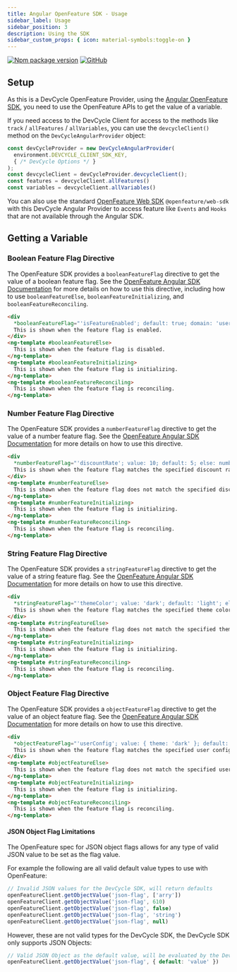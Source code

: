 ```yaml
---
title: Angular OpenFeature SDK - Usage
sidebar_label: Usage
sidebar_position: 3
description: Using the SDK
sidebar_custom_props: { icon: material-symbols:toggle-on }
---
```


[![Npm package version](https://badgen.net/npm/v/@devcycle/openfeature-angular-provider)](https://www.npmjs.com/package/@devcycle/openfeature-angular-provider)
[![GitHub](https://img.shields.io/github/stars/devcyclehq/js-sdks.svg?style=social&label=Star&maxAge=2592000)](https://github.com/devcyclehq/js-sdks)

## Setup

As this is a DevCycle OpenFeature Provider, using the [Angular OpenFeature SDK](https://openfeature.dev/docs/reference/technologies/client/web/angular#how-to-use), you need to use the OpenFeature APIs to get the value of a variable.

If you need access to the DevCycle Client for access to the methods like `track` / `allFeatures` / `allVariables`, you can use the `devcycleClient()` method on the `DevCycleAngularProvider` object:

```typescript
const devCycleProvider = new DevCycleAngularProvider(
  environment.DEVCYCLE_CLIENT_SDK_KEY,
  { /* DevCycle Options */ }
);
const devcycleClient = devCycleProvider.devcycleClient();
const features = devcycleClient.allFeatures()
const variables = devcycleClient.allVariables()
```

You can also use the standard [OpenFeature Web SDK](https://openfeature.dev/docs/reference/technologies/client/web/) `@openfeature/web-sdk` with this DevCycle Angular Provider to access feature like `Events` and `Hooks` that are not available through the Angular SDK.

## Getting a Variable

[//]: # (wizard-evaluate-start)

### Boolean Feature Flag Directive

The OpenFeature SDK provides a `booleanFeatureFlag` directive to get the value of a boolean feature flag. See the [OpenFeature Angular SDK Documentation](https://openfeature.dev/docs/reference/technologies/client/web/angular#how-to-use) for more details on how to use this directive, including how to use `booleanFeatureElse`, `booleanFeatureInitializing`, and `booleanFeatureReconciling`.

```html
<div
  *booleanFeatureFlag="'isFeatureEnabled'; default: true; domain: 'userDomain'; else: booleanFeatureElse; initializing: booleanFeatureInitializing; reconciling: booleanFeatureReconciling">
  This is shown when the feature flag is enabled.
</div>
<ng-template #booleanFeatureElse>
  This is shown when the feature flag is disabled.
</ng-template>
<ng-template #booleanFeatureInitializing>
  This is shown when the feature flag is initializing.
</ng-template>
<ng-template #booleanFeatureReconciling>
  This is shown when the feature flag is reconciling.
</ng-template>
```

[//]: # (wizard-evaluate-end)

### Number Feature Flag Directive

The OpenFeature SDK provides a `numberFeatureFlag` directive to get the value of a number feature flag. See the [OpenFeature Angular SDK Documentation](https://openfeature.dev/docs/reference/technologies/client/web/angular#how-to-use) for more details on how to use this directive.

```html
<div
  *numberFeatureFlag="'discountRate'; value: 10; default: 5; else: numberFeatureElse; initializing: numberFeatureInitializing; reconciling: numberFeatureReconciling">
  This is shown when the feature flag matches the specified discount rate value.
</div>
<ng-template #numberFeatureElse>
  This is shown when the feature flag does not match the specified discount rate value.
</ng-template>
<ng-template #numberFeatureInitializing>
  This is shown when the feature flag is initializing.
</ng-template>
<ng-template #numberFeatureReconciling>
  This is shown when the feature flag is reconciling.
</ng-template>
```

### String Feature Flag Directive

The OpenFeature SDK provides a `stringFeatureFlag` directive to get the value of a string feature flag. See the [OpenFeature Angular SDK Documentation](https://openfeature.dev/docs/reference/technologies/client/web/angular#how-to-use) for more details on how to use this directive.

```html
<div
  *stringFeatureFlag="'themeColor'; value: 'dark'; default: 'light'; else: stringFeatureElse; initializing: stringFeatureInitializing; reconciling: stringFeatureReconciling">
  This is shown when the feature flag matches the specified theme color value.
</div>
<ng-template #stringFeatureElse>
  This is shown when the feature flag does not match the specified theme color value.
</ng-template>
<ng-template #stringFeatureInitializing>
  This is shown when the feature flag is initializing.
</ng-template>
<ng-template #stringFeatureReconciling>
  This is shown when the feature flag is reconciling.
</ng-template>
```

### Object Feature Flag Directive

The OpenFeature SDK provides a `objectFeatureFlag` directive to get the value of an object feature flag. See the [OpenFeature Angular SDK Documentation](https://openfeature.dev/docs/reference/technologies/client/web/angular#how-to-use) for more details on how to use this directive.

```html
<div
  *objectFeatureFlag="'userConfig'; value: { theme: 'dark' }; default: { theme: 'light' }; else: objectFeatureElse; initializing: objectFeatureInitializing; reconciling: objectFeatureReconciling">
  This is shown when the feature flag matches the specified user configuration object.
</div>
<ng-template #objectFeatureElse>
  This is shown when the feature flag does not match the specified user configuration object.
</ng-template>
<ng-template #objectFeatureInitializing>
  This is shown when the feature flag is initializing.
</ng-template>
<ng-template #objectFeatureReconciling>
  This is shown when the feature flag is reconciling.
</ng-template>
```

#### JSON Object Flag Limitations

The OpenFeature spec for JSON object flags allows for any type of valid JSON value to be set as the flag value.

For example the following are all valid default value types to use with OpenFeature:

```typescript
// Invalid JSON values for the DevCycle SDK, will return defaults
openFeatureClient.getObjectValue('json-flag', ['arry'])
openFeatureClient.getObjectValue('json-flag', 610)
openFeatureClient.getObjectValue('json-flag', false)
openFeatureClient.getObjectValue('json-flag', 'string')
openFeatureClient.getObjectValue('json-flag', null)
```

However, these are not valid types for the DevCycle SDK, the DevCycle SDK only supports JSON Objects:

```typescript
// Valid JSON Object as the default value, will be evaluated by the DevCycle SDK
openFeatureClient.getObjectValue('json-flag', { default: 'value' })
```

